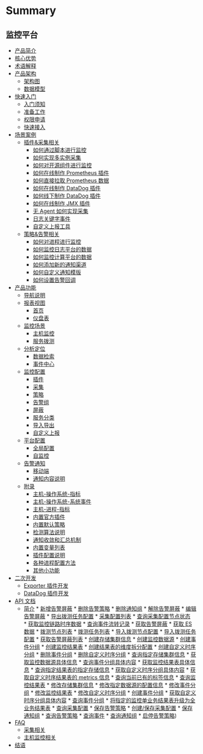 # Summary

## 监控平台
* [产品简介](产品白皮书/intro/README.md)
* [核心优势](产品白皮书/intro/benefits.md)
* [术语解释](产品白皮书/concepts/glossary.md)
* [产品架构]()
    * [架构图](产品白皮书/concepts/architecture.md)
    * [数据模型](产品白皮书/concepts/datamodule.md)
* [快速入门]()
    * [入门须知](产品白皮书/quickstart/README.md)
    * [准备工作](产品白皮书/quickstart/prepare.md)
    * [权限申请](产品白皮书/quickstart/perm.md)
    * [快速接入](产品白皮书/quickstart/best-practices.md)
* [场景案例]()
    * [插件&采集相关]()
        * [如何通过脚本进行监控](产品白皮书/guide/script_collect.md)
        * [如何实现多实例采集](产品白皮书/guide/multi_instance_monitor.md)
        * [如何对开源组件进行监控](产品白皮书/guide/component_monitor.md)
        * [如何在线制作 Prometheus 插件](产品白皮书/guide/import_exporter.md)
        * [如何直接拉取 Prometheus 数据](产品白皮书/guide/howto_bk-pull.md)
        * [如何在线制作 DataDog 插件](产品白皮书/guide/import_datadog_online.md)
        * [如何线下制作 DataDog 插件](产品白皮书/guide/import_datadog_offline.md)
        * [如何在线制作 JMX 插件](产品白皮书/guide/plugin_jmx.md)
        * [无 Agent 如何实现采集](产品白皮书/guide/noagent_monitor.md)
        * [日志关键字事件](产品白皮书/guide/keywords_event.md)
        * [自定义上报工具](产品白皮书/guide/custom-report-tools.md)
    * [策略&告警相关]()
        * [如何对进程进行监控](产品白皮书/guide/process_monitor.md)
        * [如何监控日志平台的数据](产品白皮书/guide/log_monitor.md)
        * [如何监控计算平台的数据](产品白皮书/guide/bigdata_monitor.md)
        * [如何添加新的通知渠道](产品白皮书/guide/notify_setting.md)
        * [如何自定义通知模版](产品白皮书/guide/notify_case.md)
        * [如何设置告警回调](产品白皮书/guide/http_callback.md)
* [产品功能]()
    * [导航说明](产品白皮书/functions/menu.md)
    * [报表视图]()
        * [首页](产品白皮书/functions/report/home.md)
        * [仪盘表](产品白皮书/functions/report/new_dashboard.md)
    * [监控场景]()
        * [主机监控](产品白皮书/functions/scene/host-monitor.md)
        * [服务拨测](产品白皮书/functions/scene/dial.md)
    * [分析定位]()
        * [数据检索](产品白皮书/functions/analyze/data-search.md)
        * [事件中心](产品白皮书/functions/analyze/event.md)
    * [监控配置]()
        * [插件](产品白皮书/functions/conf/plugins.md)
        * [采集](产品白皮书/functions/conf/collect-tasks.md)
        * [策略](产品白皮书/functions/conf/rules.md)
        * [告警组](产品白皮书/functions/conf/alarm-group.md)
        * [屏蔽](产品白皮书/functions/conf/block.md)
        * [服务分类](产品白皮书/functions/conf/service-class.md)
        * [导入导出](产品白皮书/functions/conf/import-export.md)
        * [自定义上报](产品白皮书/functions/conf/custom-report.md)
    * [平台配置]()
        * [全局配置](产品白皮书/functions/global/admin-config.md)
        * [自监控](产品白皮书/functions/global/self-monitor.md)
    * [告警通知]()
        * [移动端](产品白皮书/functions/notify/h5_app.md)
        * [通知内容说明](产品白皮书/functions/notify/messages_example.md) 
    * [附录]()
        * [主机-操作系统-指标](产品白皮书/functions/addenda/host-metrics.md)
        * [主机-操作系统-系统事件](产品白皮书/functions/addenda/host-events.md)
        * [主机-进程-指标](产品白皮书/functions/addenda/process-metrics.md)
        * [内置官方插件](产品白皮书/functions/addenda/builtin-plugins.md)
        * [内置默认策略](产品白皮书/functions/addenda/builtin-rules.md)
        * [检测算法说明](产品白皮书/functions/addenda/algorithms.md)
        * [通知收敛和汇总机制](产品白皮书/functions/addenda/coverge.md)
        * [内置变量列表](产品白皮书/functions/addenda/variables.md)
        * [插件配置说明](产品白皮书/functions/addenda/plugins_explain.md)
        * [各种进程配置方法](产品白皮书/functions/addenda/process_cases.md)
        * [其他小功能](产品白皮书/functions/addenda/others.md)
* [二次开发]()
    * [Exporter 插件开发](产品白皮书/dev/plugin_exporter_dev.md)
    * [DataDog 插件开发](产品白皮书/dev/plugin_datadog_dev.md)
* [API 文档]()
    * [简介](6.0/API文档/MONITOR_V3/README.md)
    * [新增告警屏蔽](6.0/API文档/MONITOR_V3/add_shield.md)
    * [删除告警策略](6.0/API文档/MONITOR_V3/delete_alarm_strategy.md)
    * [删除通知组](6.0/API文档/MONITOR_V3/delete_notice_group.md)
    * [解除告警屏蔽](6.0/API文档/MONITOR_V3/disable_shield.md)
    * [编辑告警屏蔽](6.0/API文档/MONITOR_V3/edit_shield.md)
    * [导出拨测任务配置](6.0/API文档/MONITOR_V3/export_uptime_check_task.md)
    * [采集配置列表](6.0/API文档/MONITOR_V3/get_collect_config_list.md)
    * [查询采集配置节点状态](6.0/API文档/MONITOR_V3/get_collect_status.md)
    * [获取监控链路时序数据](6.0/API文档/MONITOR_V3/get_es_data.md)
    * [查询事件流转记录](6.0/API文档/MONITOR_V3/get_event_log.md)
    * [获取告警屏蔽](6.0/API文档/MONITOR_V3/get_shield.md)
    * [获取 ES 数据](6.0/API文档/MONITOR_V3/get_ts_data.md)
    * [拨测节点列表](6.0/API文档/MONITOR_V3/get_uptime_check_node_list.md)
    * [拨测任务列表](6.0/API文档/MONITOR_V3/get_uptime_check_task_list.md)
    * [导入拨测节点配置](6.0/API文档/MONITOR_V3/import_uptime_check_node.md)
    * [导入拨测任务配置](6.0/API文档/MONITOR_V3/import_uptime_check_task.md)
    * [获取告警屏蔽列表](6.0/API文档/MONITOR_V3/list_shield.md)
    * [创建存储集群信息](6.0/API文档/MONITOR_V3/metadata_create_cluster_info.md)
    * [创建监控数据源](6.0/API文档/MONITOR_V3/metadata_create_data_id.md)
    * [创建事件分组](6.0/API文档/MONITOR_V3/metadata_create_event_group.md)
    * [创建监控结果表](6.0/API文档/MONITOR_V3/metadata_create_result_table.md)
    * [创建结果表的维度拆分配置](6.0/API文档/MONITOR_V3/metadata_create_result_table_metric_split.md)
    * [创建自定义时序分组](6.0/API文档/MONITOR_V3/metadata_create_time_series_group.md)
    * [删除事件分组](6.0/API文档/MONITOR_V3/metadata_delete_event_group.md)
    * [删除自定义时序分组](6.0/API文档/MONITOR_V3/metadata_delete_time_series_group.md)
    * [查询指定存储集群信息](6.0/API文档/MONITOR_V3/metadata_get_cluster_info.md)
    * [获取监控数据源具体信息](6.0/API文档/MONITOR_V3/metadata_get_data_id.md)
    * [查询事件分组具体内容](6.0/API文档/MONITOR_V3/metadata_get_event_group.md)
    * [获取监控结果表具体信息](6.0/API文档/MONITOR_V3/metadata_get_result_table.md)
    * [查询指定结果表的指定存储信息](6.0/API文档/MONITOR_V3/metadata_get_result_table_storage.md)
    * [获取自定义时序分组具体内容](6.0/API文档/MONITOR_V3/metadata_get_time_series_group.md)
    * [获取自定义时序结果表的 metrics 信息](6.0/API文档/MONITOR_V3/metadata_get_time_series_metrics.md)
    * [查询当前已有的标签信息](6.0/API文档/MONITOR_V3/metadata_list_label.md)
    * [查询监控结果表](6.0/API文档/MONITOR_V3/metadata_list_result_table.md)
    * [修改存储集群信息](6.0/API文档/MONITOR_V3/metadata_modify_cluster_info.md)
    * [修改指定数据源的配置信息](6.0/API文档/MONITOR_V3/metadata_modify_data_id.md)
    * [修改事件分组](6.0/API文档/MONITOR_V3/metadata_modify_event_group.md)
    * [修改监控结果表](6.0/API文档/MONITOR_V3/metadata_modify_result_table.md)
    * [修改自定义时序分组](6.0/API文档/MONITOR_V3/metadata_modify_time_series_group.md)
    * [创建事件分组](6.0/API文档/MONITOR_V3/metadata_query_event_group.md)
    * [获取自定义时序分组具体内容](6.0/API文档/MONITOR_V3/metadata_query_tag_values.md)
    * [查询事件分组](6.0/API文档/MONITOR_V3/metadata_query_time_series_group.md)
    * [将指定的监控单业务结果表升级为全业务结果表](6.0/API文档/MONITOR_V3/metadata_upgrade_result_table.md)
    * [查询采集配置](6.0/API文档/MONITOR_V3/query_collect_config.md)
    * [保存告警策略](6.0/API文档/MONITOR_V3/save_alarm_strategy.md)
    * [创建/保存采集配置](6.0/API文档/MONITOR_V3/save_collect_config.md)
    * [保存通知组](6.0/API文档/MONITOR_V3/save_notice_group.md)
    * [查询告警策略](6.0/API文档/MONITOR_V3/search_alarm_strategy.md)
    * [查询事件](6.0/API文档/MONITOR_V3/search_event.md)
    * [查询通知组](6.0/API文档/MONITOR_V3/search_notice_group.md)
    * [启停告警策略](6.0/API文档/MONITOR_V3/switch_alarm_strategy.md))
* [FAQ]()
    * [采集相关](产品白皮书/faq/collect_faq.md)
    * [主机监控相关](产品白皮书/faq/host_monitor.md)
* [结语](产品白皮书/conclusion/conclusion.md)